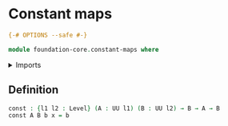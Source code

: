 # Constant maps

```agda
{-# OPTIONS --safe #-}

module foundation-core.constant-maps where
```

<details><summary>Imports</summary>

```agda
open import foundation.universe-levels
```

</details>

## Definition

```agda
const : {l1 l2 : Level} (A : UU l1) (B : UU l2) → B → A → B
const A B b x = b
```

